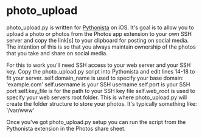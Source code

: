 # photo_upload

photo_upload.py is written for [Pythonista](https://itunes.apple.com/us/app/pythonista-3/id1085978097 "Pythonista") on iOS. It's goal is to allow you to upload a photo or photos from the Photos app extension to your own SSH server and copy the link[s] to your clipboard for posting on social media. The intention of this is so that you always maintain ownership of the photos that you take and share on social media.

For this to work you'll need SSH access to your web server and your SSH key. Copy the photo_upload.py script into Pythonista and edit lines 14-18 to fit your server.
self.domain_name is used to specify your base domain: 'example.com'
self.username is your SSH username
self.port is your SSH port
self.key_file is for the path to your SSH key file
self.web_root is used to specify your web servers root folder. This is where photo_upload.py will create the folder structure to store your photos. It's typically something like: '/var/www'

Once you've got photo_upload.py setup you can run the script from the Pythonista extension in the Photos share sheet.